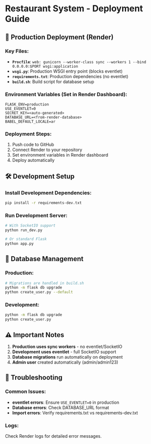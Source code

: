 # Restaurant System - Deployment Guide

## 🚀 Production Deployment (Render)

### Key Files:
- **`Procfile`**: `web: gunicorn --worker-class sync --workers 1 --bind 0.0.0.0:$PORT wsgi:application`
- **`wsgi.py`**: Production WSGI entry point (blocks eventlet)
- **`requirements.txt`**: Production dependencies (no eventlet)
- **`build.sh`**: Build script for database setup

### Environment Variables (Set in Render Dashboard):
```
FLASK_ENV=production
USE_EVENTLET=0
SECRET_KEY=<auto-generated>
DATABASE_URL=<from-render-database>
BABEL_DEFAULT_LOCALE=ar
```

### Deployment Steps:
1. Push code to GitHub
2. Connect Render to your repository
3. Set environment variables in Render dashboard
4. Deploy automatically

## 🛠️ Development Setup

### Install Development Dependencies:
```bash
pip install -r requirements-dev.txt
```

### Run Development Server:
```bash
# With SocketIO support
python run_dev.py

# Or standard Flask
python app.py
```

## 🔧 Database Management

### Production:
```bash
# Migrations are handled in build.sh
python -m flask db upgrade
python create_user.py --default
```

### Development:
```bash
python -m flask db upgrade
python create_user.py
```

## ⚠️ Important Notes

1. **Production uses sync workers** - no eventlet/SocketIO
2. **Development uses eventlet** - full SocketIO support
3. **Database migrations** run automatically on deployment
4. **Admin user** created automatically (admin/admin123)

## 🐛 Troubleshooting

### Common Issues:
- **eventlet errors**: Ensure `USE_EVENTLET=0` in production
- **Database errors**: Check DATABASE_URL format
- **Import errors**: Verify requirements.txt vs requirements-dev.txt

### Logs:
Check Render logs for detailed error messages.

